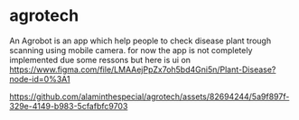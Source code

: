 # agrotech
An Agrobot is an app which help people to check disease plant trough scanning using mobile camera.
for now the app is not completely implemented due some ressons but here is ui on https://www.figma.com/file/LMAAejPpZx7oh5bd4Gni5n/Plant-Disease?node-id=0%3A1

https://github.com/alaminthespecial/agrotech/assets/82694244/5a9f897f-329e-4149-b983-5cfafbfc9703

